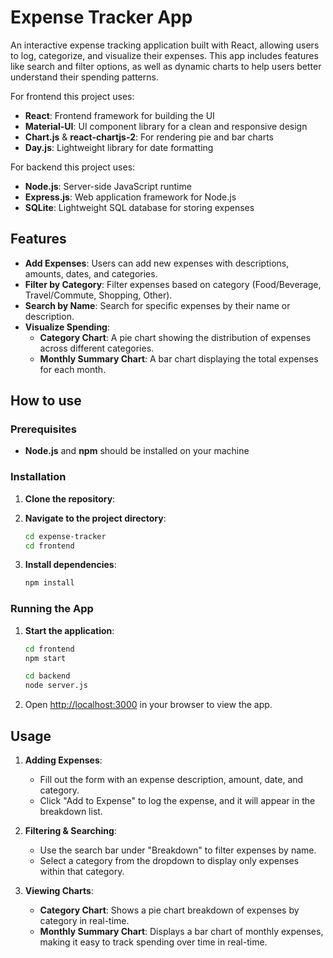 # Expense Tracker App

An interactive expense tracking application built with React, allowing users to log, categorize, and visualize their expenses. This app includes features like search and filter options, as well as dynamic charts to help users better understand their spending patterns.

For frontend this project uses:
- **React**: Frontend framework for building the UI
- **Material-UI**: UI component library for a clean and responsive design
- **Chart.js** & **react-chartjs-2**: For rendering pie and bar charts
- **Day.js**: Lightweight library for date formatting

For backend this project uses:
- **Node.js**: Server-side JavaScript runtime
- **Express.js**: Web application framework for Node.js
- **SQLite**: Lightweight SQL database for storing expenses

## Features

- **Add Expenses**: Users can add new expenses with descriptions, amounts, dates, and categories.
- **Filter by Category**: Filter expenses based on category (Food/Beverage, Travel/Commute, Shopping, Other).
- **Search by Name**: Search for specific expenses by their name or description.
- **Visualize Spending**:
  - **Category Chart**: A pie chart showing the distribution of expenses across different categories.
  - **Monthly Summary Chart**: A bar chart displaying the total expenses for each month.

## How to use

### Prerequisites

- **Node.js** and **npm** should be installed on your machine

### Installation

1. **Clone the repository**:
   
3. **Navigate to the project directory**:
   ```bash
   cd expense-tracker
   cd frontend
   ```
4. **Install dependencies**:
   ```bash
   npm install
   ```

### Running the App

1. **Start the application**:
   ```bash
   cd frontend
   npm start

   cd backend
   node server.js
   ```
2. Open [http://localhost:3000](http://localhost:3000) in your browser to view the app.

## Usage

1. **Adding Expenses**:
   - Fill out the form with an expense description, amount, date, and category.
   - Click "Add to Expense" to log the expense, and it will appear in the breakdown list.

2. **Filtering & Searching**:
   - Use the search bar under "Breakdown" to filter expenses by name.
   - Select a category from the dropdown to display only expenses within that category.

3. **Viewing Charts**:
   - **Category Chart**: Shows a pie chart breakdown of expenses by category in real-time.
   - **Monthly Summary Chart**: Displays a bar chart of monthly expenses, making it easy to track spending over time in real-time.
